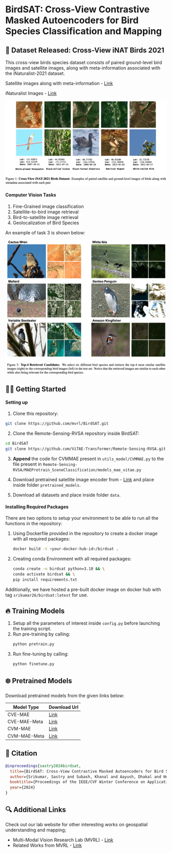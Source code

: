 # BirdSAT: Cross-View Contrastive Masked Autoencoders for Bird Species Classification and Mapping

## 🦢 Dataset Released: Cross-View iNAT Birds 2021
This cross-view birds species dataset consists of paired ground-level bird images and satellite images, along with meta-information associated with the iNaturalist-2021 dataset.

Satellite images along with meta-information - [Link](https://wustl.box.com/s/jtt1xbap6xpzvqfbeedq0wxu5ciqqc7a)

iNaturalist Images - [Link](https://github.com/visipedia/inat_comp/tree/master/2021)

![CiNAT-Birds-2021](imgs/data.png)

#### Computer Vision Tasks
1. Fine-Grained image classification
2. Satellite-to-bird image retrieval
3. Bird-to-satellite image retrieval
4. Geolocalization of Bird Species

An example of task 3 is shown below:

![Retrieval](imgs/ret_ex.png)

## 👨‍💻 Getting Started 

#### Setting up 
1. Clone this repository:
```bash
git clone https://github.com/mvrl/BirdSAT.git
```
2. Clone the Remote-Sensing-RVSA repository inside BirdSAT:
```bash
cd BirdSAT
git clone https://github.com/ViTAE-Transformer/Remote-Sensing-RVSA.git
```
3. **Append** the code for CVMMAE present in `utils_model/CVMMAE.py` to the file present in `Remote-Sensing-RVSA/MAEPretrain_SceneClassification/models_mae_vitae.py`

4. Download pretrained satellite image encoder from - [Link](https://1drv.ms/u/s!AimBgYV7JjTlgUIde2jzcjrrWasP?e=gyLn29) and place inside folder `pretrained_models`.

5. Download all datasets and place inside folder `data`.

#### Installing Required Packages
There are two options to setup your environment to be able to run all the functions in the repository:
1. Using Dockerfile provided in the repository to create a docker image with all required packages:
    ```bash
    docker build -t <your-docker-hub-id>/birdsat .
    ```
2. Creating conda Environment with all required packages:
    ```bash
    conda create -n birdsat python=3.10 && \
    conda activate birdsat && \
    pip install requirements.txt
    ```
Additionally, we have hosted a pre-built docker image on docker hub with tag `srikumar26/birdsat:latest` for use.

## 🔥 Training Models
1. Setup all the parameters of interest inside `config.py` before launching the training script.
2. Run pre-training by calling:
    ```bash
    python pretrain.py
    ```
3. Run fine-tuning by calling:
    ```bash
    python finetune.py
    ```

## ❄️ Pretrained Models
Download pretrained models from the given links below:

|Model Type|Download Url|
|----------|--------|
|CVE-MAE|[Link](https://wustl.box.com/s/o1ooaunhaym7v1qj3yzj3vof0lskxyha)|
|CVE-MAE-Meta| [Link](https://wustl.box.com/s/fudo44eznjwejcp3vql14by20rqqayfy)|
|CVM-MAE| [Link](https://wustl.box.com/s/xuezslrnjxyz1d1ngtzvnm5ck2il4nx8)|
|CVM-MAE-Meta| [Link](https://wustl.box.com/s/c3nfbdmcigiogqskemyc4h5soveiya8n)|


## 📑 Citation

```bibtex
@inproceedings{sastry2024birdsat,
  title={BirdSAT: Cross-View Contrastive Masked Autoencoders for Bird Species Classification and Mapping},
  author={Srikumar, Sastry and Subash, Khanal and Aayush, Dhakal and Huang, Di and Nathan, Jacobs},
  booktitle={Proceedings of the IEEE/CVF Winter Conference on Applications of Computer Vision},
  year={2024}
}
```

## 🔍 Additional Links
Check out our lab website for other interesting works on geospatial understanding and mapping;
* Multi-Modal Vision Research Lab (MVRL) - [Link](https://mvrl.cse.wustl.edu/)
* Related Works from MVRL - [Link](https://mvrl.cse.wustl.edu/publications/)